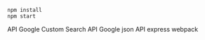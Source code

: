 
    npm install
    npm start

API
        Google Custom Search API
            Google json API
        express
        webpack

